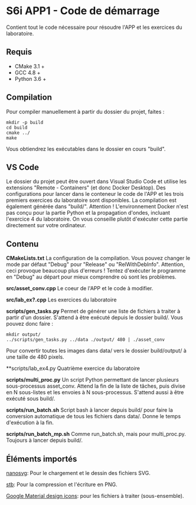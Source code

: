# S6i APP1 - Code de démarrage

Contient tout le code nécessaire pour résoudre l'APP et les exercices du
laboratoire.

## Requis

 - CMake 3.1 +
 - GCC 4.8 +
 - Python 3.6 +
 
## Compilation

Pour compiler manuellement à partir du dossier du projet, faites :

```
mkdir -p build
cd build
cmake ../
make
```

Vous obtiendrez les exécutables dans le dossier en cours "build".

## VS Code

Le dossier du projet peut être ouvert dans Visual Studio Code et utilise les
extensions "Remote - Containers" (et donc Docker Desktop). 
Des configurations pour lancer dans le conteneur le code de l'APP et les trois
premiers exercices du laboratoire sont disponibles.
La compilation est également générée dans "build/".
Attention ! L'environnement Docker n'est pas conçu pour la partie Python et la
propagation d'ondes, incluant l'exercice 4 du laboratoire.
On vous conseille plutôt d'exécuter cette partie directement sur votre
ordinateur.

## Contenu

**CMakeLists.txt** La configuration de la compilation. Vous pouvez changer le
mode par défaut "Debug" pour "Release" ou "RelWithDebInfo". Attention, ceci
provoque beaucoup plus d'erreurs ! Tentez d'exécuter le programme en "Debug" au
départ pour mieux comprendre où sont les problèmes.

**src/asset_conv.cpp** Le coeur de l'APP et le code à modifier.

**src/lab_ex?.cpp** Les exercices du laboratoire

**scripts/gen_tasks.py** Permet de générer une liste de fichiers à traiter à
partir d'un dossier. S'attend à être exécuté depuis le dossier build/. Vous
pouvez donc faire :

```
mkdir output/
../scripts/gen_tasks.py ../data ./output/ 480 | ./asset_conv
```

Pour convertir toutes les images dans data/ vers le dossier build/output/ à une
taille de 480 pixels.

**scripts/lab_ex4.py Quatrième exercice du laboratoire

**scripts/multi_proc.py** Un script Python permettant de lancer plusieurs
sous-processus asset_conv. Attend la fin de la liste de tâches, puis divise en N
sous-listes et les envoies à N sous-processus. S'attend aussi à être exécuté
sous build/.

**scripts/run_batch.sh** Script bash à lancer depuis build/ pour faire la
conversion automatique de tous les fichiers dans data/. Donne le temps
d'exécution à la fin.

**scripts/run_batch_mp.sh** Comme run_batch.sh, mais pour multi_proc.py.
Toujours à lancer depuis build/.

## Éléments importés

[nanosvg](https://github.com/memononen/nanosvg): Pour le chargement et le
dessin des fichiers SVG.

[stb](https://github.com/nothings/stb): Pour la compression et l'écriture en
PNG.

[Google Material design icons](https://github.com/google/material-design-icons):
pour les fichiers à traiter (sous-ensemble).
